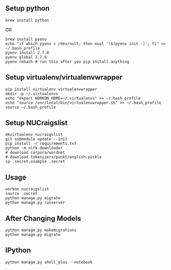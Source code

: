 ## Setup python
```
brew install python
```
OR
```
brew install pyenv
echo "if which pyenv > /dev/null; then eval '\$(pyenv init -)'; fi" >> ~/.bash_profile
pyenv install 2.7.8
pyenv global 2.7.8
pyenv rehash # run this after you pip install anything
```

## Setup virtualenv/virtualenvwrapper
```
pip install virtualenv virtualenvwrapper
mkdir -p ~/.virtualenvs
echo "export WORKON_HOME=~/.virtualenvs" >> ~/.bash_profile
echo "source /usr/local/bin/virtualenvwrapper.sh" >> ~/.bash_profile
source ~/.bash_profile
```

## Setup NUCraigslist
```
mkvirtualenv nucraigslist
git submodule update --init
pip install -r requirements.txt
python -m nltk.downloader
# download corpora/wordnet
# download tokenizers/punkt/english.pickle
cp .secret.example .secret
```

## Usage
```
workon nucraigslist
source .secret
python manage.py migrate
python manage.py runserver
```

## After Changing Models
```
python manage.py makemigrations
python manage.py migrate
```

## IPython
```
python manage.py shell_plus --notebook
```